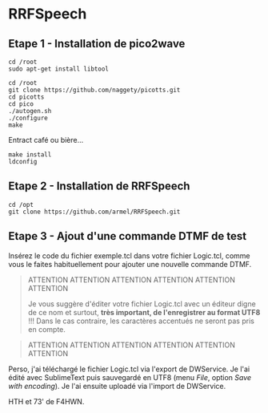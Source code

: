 # RRFSpeech

## Etape 1 - Installation de pico2wave

```
cd /root
sudo apt-get install libtool

cd /root
git clone https://github.com/naggety/picotts.git
cd picotts
cd pico
./autogen.sh
./configure
make
```

Entract café ou bière...

```
make install
ldconfig
```

## Etape 2 - Installation de RRFSpeech

```
cd /opt
git clone https://github.com/armel/RRFSpeech.git
```

## Etape 3 - Ajout d'une commande DTMF de test

Insérez le code du fichier exemple.tcl dans votre fichier Logic.tcl, comme vous le faites habituellement pour ajouter une nouvelle commande DTMF.

> ATTENTION ATTENTION ATTENTION ATTENTION ATTENTION ATTENTION
> 
> Je vous suggère d'éditer votre fichier Logic.tcl avec un éditeur digne de ce nom et surtout, __très important, de l'enregistrer au format UTF8__ !!! Dans le cas contraire, les caractères accentués ne seront pas pris en compte.

> ATTENTION ATTENTION ATTENTION ATTENTION ATTENTION ATTENTION 

Perso, j'ai téléchargé le fichier Logic.tcl via l'export de DWService. Je l'ai édité avec SublimeText puis sauvegardé en UTF8 (menu _File_, option _Save with encoding_). Je l'ai ensuite uploadé via l'import de DWService.

HTH et 73' de F4HWN.
